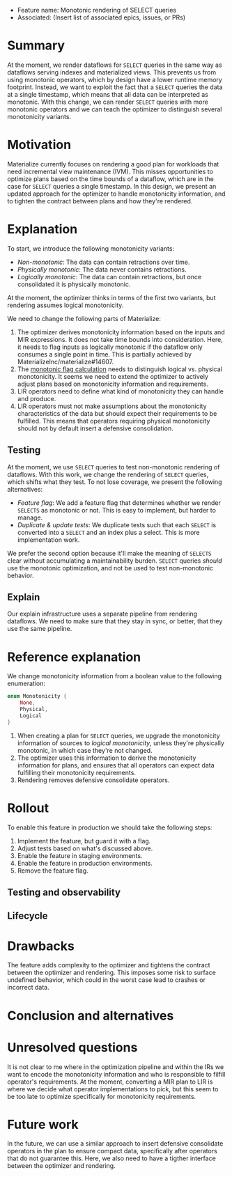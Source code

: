 - Feature name: Monotonic rendering of SELECT queries
- Associated: (Insert list of associated epics, issues, or PRs)

# Summary
[summary]: #summary

<!--
One paragraph to explain the feature: What's wrong, what's the problem, what's the fix, what are the consequences?
-->

At the moment, we render dataflows for `SELECT` queries in the same way as dataflows serving indexes and materialized views.  This prevents us from using monotonic operators, which by design have a lower runtime memory footprint.  Instead, we want to exploit the fact that a `SELECT` queries the data at a single timestamp, which means that all data can be interpreted as monotonic.  With this change, we can render `SELECT` queries with more monotonic operators and we can teach the optimizer to distinguish several monotonicity variants.

# Motivation
[motivation]: #motivation

<!--
Why are we doing this? What problems does it solve? What use cases does it enable? What is the desired outcome?
-->

Materialize currently focuses on rendering a good plan for workloads that need incremental view maintenance (IVM).  This misses opportunities to optimize plans based on the time bounds of a dataflow, which are in the case for `SELECT` queries a single timestamp.  In this design, we present an updated approach for the optimizer to handle monotonicity information, and to tighten the contract between plans and how they're rendered.

# Explanation
[explanation]: #explanation

<!--
Explain the design as if it were part of Materialize and you were teaching the team about it.
This can mean:

- Introduce new named concepts.
- Explain the feature using examples that demonstrate product-level changes.
- Explain how it builds on the current architecture.
- Explain how engineers and users should think about this change, and how it influences how everyone uses the product.
- If needed, talk though errors, backwards-compatibility, or migration strategies.
- Discuss how this affects maintainability, or whether it introduces concepts that might be hard to change in the future.
-->

To start, we introduce the following monotonicity variants:
* *Non-monotonic*: The data can contain retractions over time.
* *Physically monotonic*: The data never contains retractions.
* *Logically monotonic*: The data can contain retractions, but once consolidated it is physically monotonic.

At the moment, the optimizer thinks in terms of the first two variants, but rendering assumes logical monotonicity.

We need to change the following parts of Materialize:

1. The optimizer derives monotonicity information based on the inputs and MIR expressions.  It does not take time bounds into consideration.  Here, it needs to flag inputs as logically monotonic if the dataflow only consumes a single point in time. This is partially achieved by MaterializeInc/materialize#14607.
2. The [monotonic flag calculation](../../../src/transform/src/monotonic.rs) needs to distinguish logical vs. physical monotonicity.  It seems we need to extend the optimizer to actively adjust plans based on monotonicity information and requirements.
3. LIR operators need to define what kind of monotonicity they can handle and produce.
4. LIR operators must not make assumptions about the monotonicity characteristics of the data but should expect their requirements to be fulfilled.  This means that operators requiring physical monotonicity should not by default insert a defensive consolidation.

## Testing

At the moment, we use `SELECT` queries to test non-monotonic rendering of dataflows.  With this work, we change the rendering of `SELECT` queries, which shifts what they test.  To not lose coverage, we present the following alternatives:
* *Feature flag*: We add a feature flag that determines whether we render `SELECTS` as monotonic or not.  This is easy to implement, but harder to manage.
* *Duplicate & update tests*: We duplicate tests such that each `SELECT` is converted into a `SELECT` and an index plus a select.  This is more implementation work.

We prefer the second option because it'll make the meaning of `SELECTS` clear without accumulating a maintainability burden.  `SELECT` queries *should* use the monotonic optimization, and not be used to test non-monotonic behavior.

## Explain

Our explain infrastructure uses a separate pipeline from rendering dataflows.  We need to make sure that they stay in sync, or better, that they use the same pipeline.

# Reference explanation
[reference-explanation]: #reference-explanation

<!--
Focus on the implementation of the feature.
This is the technical part of the design.

- Is it reasonably clear how the feature is implemented?
- What dependencies does the feature have and introduce?
- Focus on corner cases.
- How can we test the feature and protect against regressions?
-->

We change monotonicity information from a boolean value to the following enumeration:
```rust
enum Monotonicity {
    None,
    Physical,
    Logical
}
```

1. When creating a plan for `SELECT` queries, we upgrade the monotonicity information of sources to *logical monotonicity*, unless they're physically monotonic, in which case they're not changed.
2. The optimizer uses this information to derive the monotonicity information for plans, and ensures that all operators can expect data fulfilling their monotonicity requirements.
3. Rendering removes defensive consolidate operators.

# Rollout
[rollout]: #rollout

<!--
Describe what steps are necessary to enable this feature for users.
How do we validate that the feature performs as expected? What monitoring and observability does it require?
-->

To enable this feature in production we should take the following steps:
1. Implement the feature, but guard it with a flag.
2. Adjust tests based on what's discussed above.
3. Enable the feature in staging environments.
4. Enable the feature in production environments.
5. Remove the feature flag.

## Testing and observability
[testing-and-observability]: #testing-and-observability

<!--
Testability and explainability are top-tier design concerns!
Describe how you will test and roll out the implementation.
When the deliverable is a refactoring, the existing tests may be sufficient.
When the deliverable is a new feature, new tests are imperative.

Describe what metrics can be used to monitor and observe the feature.
What information do we need to expose internally, and what information is interesting to the user?
How do we expose the information?

Basic guidelines:

* Nearly every feature requires either Rust unit tests, sqllogictest tests, or testdrive tests.
* Features that interact with Kubernetes additionally need a cloudtest test.
* Features that interact with external systems additionally should be tested manually in a staging environment.
* Features or changes to performance-critical parts of the system should be load tested.
-->

## Lifecycle
[lifecycle]: #lifecycle

<!--
If the design is risky or has the potential to be destabilizing, you should plan to roll the implementation out behind a feature flag.
List all feature flags, their behavior and when it is safe to change their value.
Describe the [lifecycle of the feature](https://www.notion.so/Feature-lifecycle-2fb13301803b4b7e9ba0868238bd4cfb).
Will it start as an alpha feature behind a feature flag?
What level of testing will be required to promote to beta?
To stable?
-->

# Drawbacks
[drawbacks]: #drawbacks

<!--
Why should we *not* do this?
-->

The feature adds complexity to the optimizer and tightens the contract between the optimizer and rendering.  This imposes some risk to surface undefined behavior, which could in the worst case lead to crashes or incorrect data.

# Conclusion and alternatives
[conclusion-and-alternatives]: #conclusion-and-alternatives

<!--
- Why is the design the best to solve the problem?
- What other designs have been considered, and what were the reasons to not pick any other?
- What is the impact of not implementing this design?
-->

# Unresolved questions
[unresolved-questions]: #unresolved-questions

<!--
- What questions need to be resolved to finalize the design?
- What questions will need to be resolved during the implementation of the design?
- What questions does this design raise that we should address separately?
-->

It is not clear to me where in the optimization pipeline and within the IRs we want to encode the monotonicity information and who is responsible to filfill operator's requirements.  At the moment, converting a MIR plan to LIR is where we decide what operator implementations to pick, but this seem to be too late to optimize specifically for monotonicity requirements.

# Future work
[future-work]: #future-work

<!--
Describe what work should follow from this design, which new aspects it enables, and how it might affect individual parts of Materialize.
Think in larger terms.
This section can also serve as a place to dump ideas that are related but not part of the design.

If you can't think of any, please note this down.
-->

In the future, we can use a similar approach to insert defensive consolidate operators in the plan to ensure compact data, specifically after operators that do not guarantee this.  Here, we also need to have a tigther interface between the optimizer and rendering.
